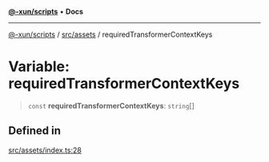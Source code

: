 [**@-xun/scripts**](../../../README.md) • **Docs**

***

[@-xun/scripts](../../../README.md) / [src/assets](../README.md) / requiredTransformerContextKeys

# Variable: requiredTransformerContextKeys

> `const` **requiredTransformerContextKeys**: `string`[]

## Defined in

[src/assets/index.ts:28](https://github.com/Xunnamius/xscripts/blob/0bf89cad7426062a1d0f1ed6b9e69c1e60c734aa/src/assets/index.ts#L28)
